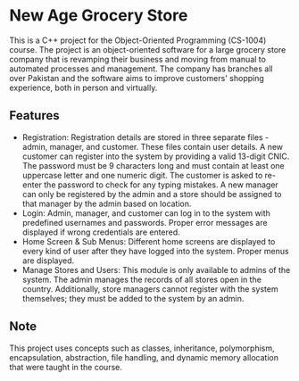 # New Age Grocery Store

This is a C++ project for the Object-Oriented Programming (CS-1004) course. The project is an object-oriented software for a large grocery store company that is revamping their business and moving from manual to automated processes and management. The company has branches all over Pakistan and the software aims to improve customers' shopping experience, both in person and virtually.

## Features
- Registration: Registration details are stored in three separate files - admin, manager, and customer. These files contain user details. A new customer can register into the system by providing a valid 13-digit CNIC. The password must be 9 characters long and must contain at least one uppercase letter and one numeric digit. The customer is asked to re-enter the password to check for any typing mistakes. A new manager can only be registered by the admin and a store should be assigned to that manager by the admin based on location.
- Login: Admin, manager, and customer can log in to the system with predefined usernames and passwords. Proper error messages are displayed if wrong credentials are entered.
- Home Screen & Sub Menus: Different home screens are displayed to every kind of user after they have logged into the system. Proper menus are displayed.
- Manage Stores and Users: This module is only available to admins of the system. The admin manages the records of all stores open in the country. Additionally, store managers cannot register with the system themselves; they must be added to the system by an admin.

## Note
This project uses concepts such as classes, inheritance, polymorphism, encapsulation, abstraction, file handling, and dynamic memory allocation that were taught in the course.
